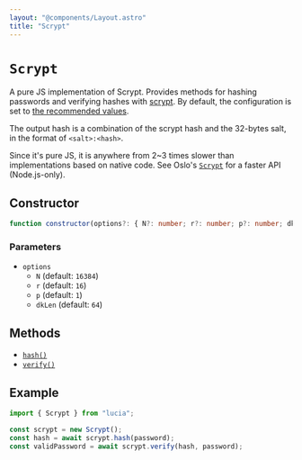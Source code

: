 ```yaml
---
layout: "@components/Layout.astro"
title: "Scrypt"
---
```


# `Scrypt`

A pure JS implementation of Scrypt. Provides methods for hashing passwords and verifying hashes with [scrypt](https://datatracker.ietf.org/doc/html/rfc7914). By default, the configuration is set to [the recommended values](https://cheatsheetseries.owasp.org/cheatsheets/Password_Storage_Cheat_Sheet.html).

The output hash is a combination of the scrypt hash and the 32-bytes salt, in the format of `<salt>:<hash>`.

Since it's pure JS, it is anywhere from 2~3 times slower than implementations based on native code. See Oslo's [`Scrypt`](https://oslo.js.org/reference/password/Scrypt/) for a faster API (Node.js-only).

## Constructor

```ts
function constructor(options?: { N?: number; r?: number; p?: number; dkLen?: number }): this;
```

### Parameters

- `options`
  - `N` (default: `16384`)
  - `r` (default: `16`)
  - `p` (default: `1`)
  - `dkLen` (default: `64`)

## Methods

- [`hash()`](ref:password/Argon2id)
- [`verify()`](ref:password/Argon2id)

## Example

```ts
import { Scrypt } from "lucia";

const scrypt = new Scrypt();
const hash = await scrypt.hash(password);
const validPassword = await scrypt.verify(hash, password);
```

